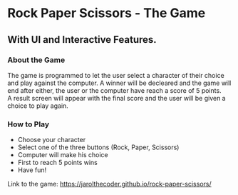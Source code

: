 <h1>Rock Paper Scissors - The Game</h1>
<h2>With UI and Interactive Features.</h2>

<h3>About the Game</h3>
The game is programmed to let the user select a character of their choice and play against the computer. A winner will be decleared and the game will end after either, the user or the computer have reach a score of 5 points.<br>
A result screen will appear with the final score and the user will be given a choice to play again.
<br>

<h3>How to Play</h3>
<ul>
  <li>Choose your character</li>
  <li>Select one of the three buttons (Rock, Paper, Scissors)</li>
  <li>Computer will make his choice</li>
  <li>First to reach 5 points wins</li>
  <li>Have fun!</li>
</ul>

Link to the game: https://jarolthecoder.github.io/rock-paper-scissors/
